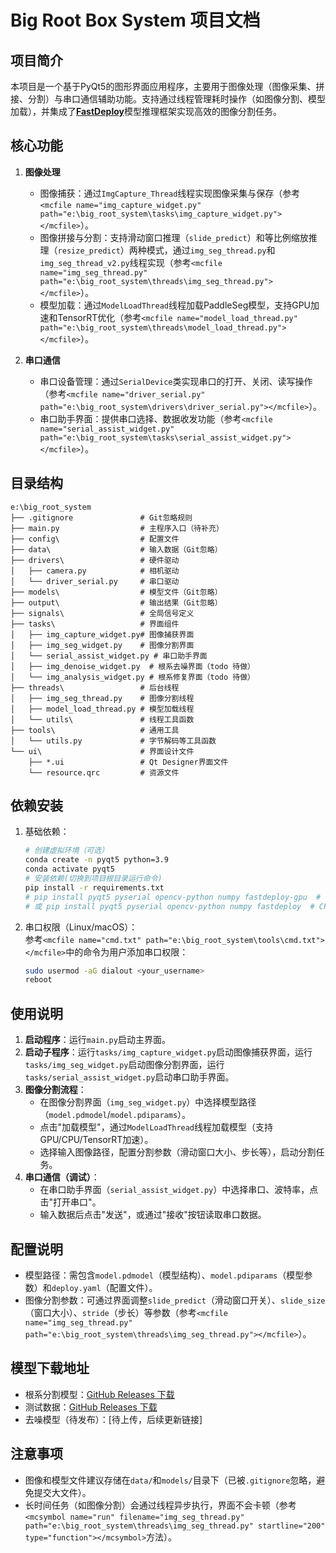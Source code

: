 
# Big Root Box System 项目文档

## 项目简介
本项目是一个基于PyQt5的图形界面应用程序，主要用于图像处理（图像采集、拼接、分割）与串口通信辅助功能。支持通过线程管理耗时操作（如图像分割、模型加载），并集成了[**FastDeploy**](https://github.com/PaddlePaddle/FastDeploy)模型推理框架实现高效的图像分割任务。

## 核心功能
1. **图像处理**  
   - 图像捕获：通过`ImgCapture_Thread`线程实现图像采集与保存（参考`<mcfile name="img_capture_widget.py" path="e:\big_root_system\tasks\img_capture_widget.py"></mcfile>`）。  
   - 图像拼接与分割：支持滑动窗口推理（`slide_predict`）和等比例缩放推理（`resize_predict`）两种模式，通过`img_seg_thread.py`和`img_seg_thread_v2.py`线程实现（参考`<mcfile name="img_seg_thread.py" path="e:\big_root_system\threads\img_seg_thread.py"></mcfile>`）。  
   - 模型加载：通过`ModelLoadThread`线程加载PaddleSeg模型，支持GPU加速和TensorRT优化（参考`<mcfile name="model_load_thread.py" path="e:\big_root_system\threads\model_load_thread.py"></mcfile>`）。

2. **串口通信**  
   - 串口设备管理：通过`SerialDevice`类实现串口的打开、关闭、读写操作（参考`<mcfile name="driver_serial.py" path="e:\big_root_system\drivers\driver_serial.py"></mcfile>`）。  
   - 串口助手界面：提供串口选择、数据收发功能（参考`<mcfile name="serial_assist_widget.py" path="e:\big_root_system\tasks\serial_assist_widget.py"></mcfile>`）。

## 目录结构
```
e:\big_root_system
├── .gitignore               # Git忽略规则
├── main.py                  # 主程序入口（待补充）
├── config\                  # 配置文件
├── data\                    # 输入数据（Git忽略）
├── drivers\                 # 硬件驱动
│   ├── camera.py            # 相机驱动
│   └── driver_serial.py     # 串口驱动
├── models\                  # 模型文件（Git忽略）
├── output\                  # 输出结果（Git忽略）
├── signals\                 # 全局信号定义
├── tasks\                   # 界面组件
│   ├── img_capture_widget.py# 图像捕获界面
│   ├── img_seg_widget.py    # 图像分割界面
│   └── serial_assist_widget.py # 串口助手界面
│   ├── img_denoise_widget.py  # 根系去噪界面（todo 待做）
│   └── img_analysis_widget.py # 根系修复界面（todo 待做）
├── threads\                 # 后台线程
│   ├── img_seg_thread.py    # 图像分割线程
│   ├── model_load_thread.py # 模型加载线程
│   └── utils\               # 线程工具函数
├── tools\                   # 通用工具
│   └── utils.py             # 字节解码等工具函数
└── ui\                      # 界面设计文件
    ├── *.ui                 # Qt Designer界面文件
    └── resource.qrc         # 资源文件
```

## 依赖安装
1. 基础依赖：  
   ```bash
   # 创建虚拟环境（可选）
   conda create -n pyqt5 python=3.9
   conda activate pyqt5
   # 安装依赖(切换到项目根目录运行命令)
   pip install -r requirements.txt
   # pip install pyqt5 pyserial opencv-python numpy fastdeploy-gpu  # GPU环境
   # 或 pip install pyqt5 pyserial opencv-python numpy fastdeploy  # CPU环境
   ```
2. 串口权限（Linux/macOS）：  
   参考`<mcfile name="cmd.txt" path="e:\big_root_system\tools\cmd.txt"></mcfile>`中的命令为用户添加串口权限：
   ```bash
   sudo usermod -aG dialout <your_username>
   reboot
   ```

## 使用说明
1. **启动程序**：运行`main.py`启动主界面。
2. **启动子程序**：运行`tasks/img_capture_widget.py`启动图像捕获界面，运行`tasks/img_seg_widget.py`启动图像分割界面，运行`tasks/serial_assist_widget.py`启动串口助手界面。
3. **图像分割流程**：  
   - 在图像分割界面（`img_seg_widget.py`）中选择模型路径（`model.pdmodel`/`model.pdiparams`）。  
   - 点击"加载模型"，通过`ModelLoadThread`线程加载模型（支持GPU/CPU/TensorRT加速）。  
   - 选择输入图像路径，配置分割参数（滑动窗口大小、步长等），启动分割任务。  
4. **串口通信（调试）**：  
   - 在串口助手界面（`serial_assist_widget.py`）中选择串口、波特率，点击"打开串口"。  
   - 输入数据后点击"发送"，或通过"接收"按钮读取串口数据。

## 配置说明
- 模型路径：需包含`model.pdmodel`（模型结构）、`model.pdiparams`（模型参数）和`deploy.yaml`（配置文件）。  
- 图像分割参数：可通过界面调整`slide_predict`（滑动窗口开关）、`slide_size`（窗口大小）、`stride`（步长）等参数（参考`<mcfile name="img_seg_thread.py" path="e:\big_root_system\threads\img_seg_thread.py"></mcfile>`）。  

## 模型下载地址
- 根系分割模型：[GitHub Releases 下载](https://github.com/Tansong666/big_root_system/releases/download/v1.0/bigbox_segformer.zip)
- 测试数据：[GitHub Releases 下载](https://github.com/Tansong666/big_root_system/releases/download/v1.0/root_data.zip)  
- 去噪模型（待发布）：[待上传，后续更新链接]


## 注意事项
- 图像和模型文件建议存储在`data/`和`models/`目录下（已被`.gitignore`忽略，避免提交大文件）。  
- 长时间任务（如图像分割）会通过线程异步执行，界面不会卡顿（参考`<mcsymbol name="run" filename="img_seg_thread.py" path="e:\big_root_system\threads\img_seg_thread.py" startline="200" type="function"></mcsymbol>`方法）。

        